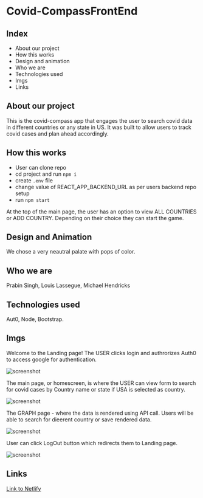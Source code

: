 # Covid-CompassFrontEnd

## Index
* About our project
* How this works
* Design and animation
* Who we are 
* Technologies used
* Imgs
* Links

## About our project
This is the covid-compass app that engages the user to search covid data in different countries or any state in US. It was built to allow users to track covid cases and plan ahead accordingly.

## How this works

- User can clone repo
- cd project and run ```npm i```
- create ```.env``` file
- change value of REACT_APP_BACKEND_URL as per users backend repo setup
- run ```npm start```

At the top of the main page, the user has an option to view ALL COUNTRIES or ADD COUNTRY. Depending on their choice they can start the game. 

## Design and Animation
We chose a very neautral palate with pops of color. 

## Who we are
Prabin Singh, Louis Lassegue, Michael Hendricks

## Technologies used
Aut0, Node, Bootstrap.

## Imgs
Welcome to the Landing page! The USER clicks login and authrorizes Auth0 to access google for authentication. 

![screenshot](public/imgs/login.png)

The main page, or homescreen, is where the USER can view  form to search for covid cases by Country name or state if USA is selected as country.

![screenshot](public/imgs/homescreen.png)

The GRAPH page - where the data is rendered using API call. Users will be able to search for dieerent country or save rendered data.

![screenshot](public/imgs/bracketspage.png)

User can click LogOut button which redirects them to Landing page.

![screenshot](public/imgs/bracketspage.png)


## Links

[Link to Netlify](https://bracketeers.herokuapp.com/)


